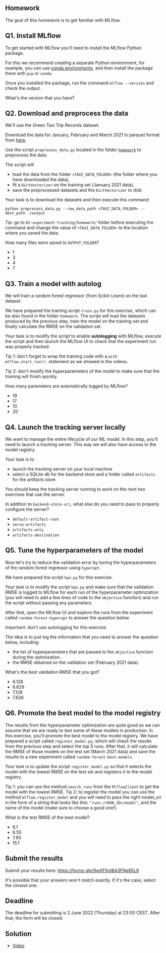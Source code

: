 ## Homework

The goal of this homework is to get familiar with MLflow.


## Q1. Install MLflow

To get started with MLflow you'll need to install the MLflow Python package.

For this we recommend creating a separate Python environment, for example, you can use [conda environments](https://docs.conda.io/projects/conda/en/latest/user-guide/getting-started.html#managing-envs), and then install the package there with `pip` or `conda`.

Once you installed the package, run the command `mlflow --version` and check the output.

What's the version that you have?


## Q2. Download and preprocess the data

We'll use the Green Taxi Trip Records dataset. 

Download the data for January, February and March 2021 in parquet format from [here](https://www1.nyc.gov/site/tlc/about/tlc-trip-record-data.page).

Use the script `preprocess_data.py` located in the folder [`homework`](homework) to preprocess the data.

The script will

- load the data from the folder `<TAXI_DATA_FOLDER>` (the folder where you have downloaded the data),
- fit a `DictVectorizer` on the training set (January 2021 data),
- save the preprocessed datasets and the `DictVectorizer` to disk

Your task is to download the datasets and then execute this command:

```
python preprocess_data.py --raw_data_path <TAXI_DATA_FOLDER> --dest_path ./output
```

Tip: go to `02-experiment-tracking/homework/` folder before executing the command and change the value of `<TAXI_DATA_FOLDER>` to the location where you saved the data.

How many files were saved to `OUTPUT_FOLDER`?

* 1
* 3
* 4
* 7


## Q3. Train a model with autolog

We will train a random forest regressor (from Scikit-Learn) on the taxi dataset.

We have prepared the training script `train.py` for this exercise, which can be also found in the folder `homework`. The script will load the datasets produced by the previous step, train the model on the training set and finally calculate the RMSE on the validation set.

Your task is to modify the script to enable **autologging** with MLflow, execute the script and then launch the MLflow UI to check that the experiment run was properly tracked. 

Tip 1: don't forget to wrap the training code with a `with mlflow.start_run():` statement as we showed in the videos.

Tip 2: don't modify the hyperparameters of the model to make sure that the training will finish quickly.

How many parameters are automatically logged by MLflow?

* 19
* 17
* 10
* 20


## Q4. Launch the tracking server locally

We want to manage the entire lifecycle of our ML model. In this step, you'll need to launch a tracking server. This way we will also have access to the model registry. 

Your task is to

* launch the tracking server on your local machine
* select a SQLite db for the backend store and a folder called `artifacts` for the artifacts store

You should keep the tracking server running to work on the next two exercises that use the server.

In addition to `backend-store-uri`, what else do you need to pass to properly configure the server?

* `default-artifact-root`
* `serve-artifacts`
* `artifacts-only`
* `artifacts-destination`


## Q5. Tune the hyperparameters of the model

Now let's try to reduce the validation error by tuning the hyperparameters of the random forest regressor using `hyperopt`.

We have prepared the script `hpo.py` for this exercise. 

Your task is to modify the script `hpo.py` and make sure that the validation RMSE is logged to MLflow for each run of the hyperparameter optimization (you will need to add a few lines of code to the `objective` function) and run the script without passing any parameters.

After that, open the MLflow UI and explore the runs from the experiment called `random-forest-hyperopt` to answer the question below.

Important: don't use autologging for this exercise.

The idea is to just log the information that you need to answer the question below, including:

* the list of hyperparameters that are passed to the `objective` function during the optimization.
* the RMSE obtained on the validation set (February 2021 data).

What's the best validation RMSE that you got?

* 6.128
* 6.628
* 7.128
* 7.628


## Q6. Promote the best model to the model registry

The results from the hyperparameter optimization are quite good so we can assume that we are ready to test some of these models in production. In this exercise, you'll promote the best model to the model registry. We have prepared a script called `register_model.py`, which will check the results from the previous step and select the top 5 runs. After that, it will calculate the RMSE of those models on the test set (March 2021 data) and save the results to a new experiment called `random-forest-best-models`.

Your task is to update the script `register_model.py` so that it selects the model with the lowest RMSE on the test set and registers it to the model registry.

Tip 1: you can use the method `search_runs` from the `MlflowClient` to get the model with the lowest RMSE.
Tip 2: to register the model you can use the method `mlflow.register_model` and you will need to pass the right model_uri in the form of a string that looks like this: `"runs:/<RUN_ID>/model"`, and the name of the model (make sure to choose a good one!).

What is the test RMSE of the best model?

* 6.1
* 6.55
* 7.93
* 15.1


## Submit the results

Submit your results here: https://forms.gle/9wXF5ntBA3FNe65L9

It's possible that your answers won't match exactly. If it's the case, select the closest one.


## Deadline

The deadline for submitting is 2 June 2022 (Thursday) at 23:00 CEST. After that, the form will be closed.


## Solution

* [Video](https://www.youtube.com/watch?v=s2LcTqLEIxw&list=PL3MmuxUbc_hIUISrluw_A7wDSmfOhErJK&index=21)
